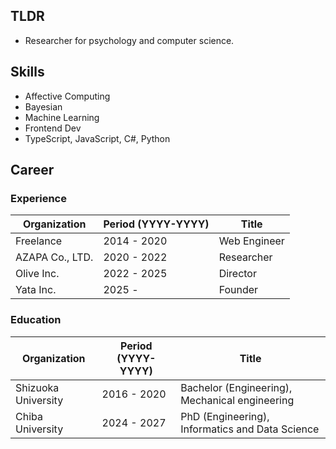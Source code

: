 ## TLDR
- Researcher for psychology and computer science.

## Skills
- Affective Computing
- Bayesian
- Machine Learning
- Frontend Dev
- TypeScript, JavaScript, C#, Python

## Career
### Experience
| Organization    | Period (YYYY-YYYY) | Title        |
|-----------------|--------------------|--------------|
| Freelance       | 2014 - 2020        | Web Engineer |
| AZAPA Co., LTD. | 2020 - 2022        | Researcher   |
| Olive Inc.      | 2022 - 2025        | Director     |
| Yata Inc.       | 2025 -             | Founder      |

### Education
| Organization        | Period (YYYY-YYYY) | Title                                           |
|---------------------|--------------------|-------------------------------------------------|
| Shizuoka University | 2016 - 2020        | Bachelor (Engineering), Mechanical engineering  |
| Chiba University    | 2024 - 2027        | PhD (Engineering), Informatics and Data Science |
